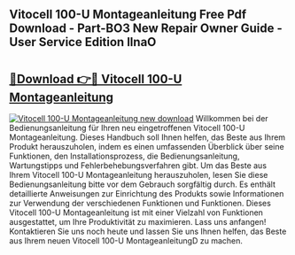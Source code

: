 ## Vitocell 100-U Montageanleitung Free Pdf Download - Part-BO3 New Repair Owner Guide - User Service Edition llnaO

# <h2><a href="http://df6hof1.blite.top/?on=Vitocell+100-U+Montageanleitung">🔗Download 👉🔴 Vitocell 100-U Montageanleitung</a></h2>

[![Vitocell 100-U Montageanleitung new download](https://i.imgur.com/lujVjoI.png)](http://df6hof1.blite.top/?on=Vitocell+100-U+Montageanleitung)
Willkommen bei der Bedienungsanleitung für Ihren neu eingetroffenen Vitocell 100-U Montageanleitung. Dieses Handbuch soll Ihnen helfen, das Beste aus Ihrem Produkt herauszuholen, indem es einen umfassenden Überblick über seine Funktionen, den Installationsprozess, die Bedienungsanleitung, Wartungstipps und Fehlerbehebungsverfahren gibt. Um das Beste aus Ihrem Vitocell 100-U Montageanleitung herauszuholen, lesen Sie diese Bedienungsanleitung bitte vor dem Gebrauch sorgfältig durch. Es enthält detaillierte Anweisungen zur Einrichtung des Produkts sowie Informationen zur Verwendung der verschiedenen Funktionen und Funktionen. Dieses Vitocell 100-U Montageanleitung ist mit einer Vielzahl von Funktionen ausgestattet, um Ihre Produktivität zu maximieren. Lass uns anfangen! Kontaktieren Sie uns noch heute und lassen Sie uns Ihnen helfen, das Beste aus Ihrem neuen Vitocell 100-U MontageanleitungD zu machen.
